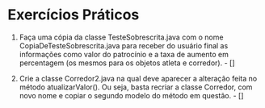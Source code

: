 # Exercícios Práticos

1. Faça uma cópia da classe TesteSobrescrita.java com o nome CopiaDeTesteSobrescrita.java
   para receber do usuário final as informações como valor do patrocínio e a taxa de aumento em
   percentagem (os mesmos para os objetos atleta e corredor). - \[]

2. Crie a classe Corredor2.java na qual deve aparecer a alteração feita no método
   atualizarValor(). Ou seja, basta recriar a classe Corredor, com novo nome e copiar o segundo
   modelo do método em questão. - \[]
